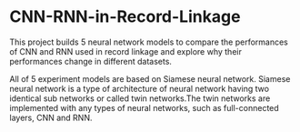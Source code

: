# CNN-RNN-in-Record-Linkage
This project builds 5 neural network models to compare the performances of CNN and RNN used in record linkage and explore why their performances change in different datasets.

All of 5 experiment models are based on Siamese neural network. Siamese neural network is a type of architecture of neural network having two identical sub networks or called twin networks.The twin networks are implemented with any types of neural networks, such as full-connected layers, CNN and RNN.
